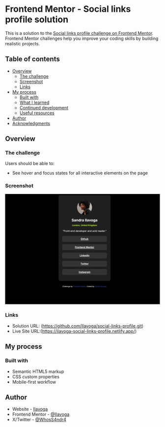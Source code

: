 # Frontend Mentor - Social links profile solution

This is a solution to the [Social links profile challenge on Frontend Mentor](https://www.frontendmentor.io/challenges/social-links-profile-UG32l9m6dQ). Frontend Mentor challenges help you improve your coding skills by building realistic projects. 

## Table of contents

- [Overview](#overview)
  - [The challenge](#the-challenge)
  - [Screenshot](#screenshot)
  - [Links](#links)
- [My process](#my-process)
  - [Built with](#built-with)
  - [What I learned](#what-i-learned)
  - [Continued development](#continued-development)
  - [Useful resources](#useful-resources)
- [Author](#author)
- [Acknowledgments](#acknowledgments)


## Overview

### The challenge

Users should be able to:

- See hover and focus states for all interactive elements on the page

### Screenshot

![](screenshot.png)


### Links

- Solution URL: (https://github.com/Ilavoga/social-links-profile.git)
- Live Site URL:(https://ilavoga-social-links-profile.netlify.app/)

## My process

### Built with

- Semantic HTML5 markup
- CSS custom properties
- Mobile-first workflow


## Author

- Website - [Ilavoga](https://ilavoga-social-links-profile.netlify.app/)
- Frontend Mentor - [@Ilavoga](https://www.frontendmentor.io/profile/Ilavoga)
- X/Twitter - [@WhosS4ndr4](https://x.com/WhosS4ndr4)


